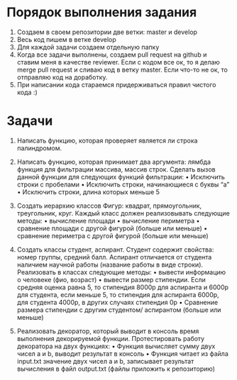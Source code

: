 # Порядок выполнения задания

1. Создаем в своем репозитории две ветки: master и develop
2. Весь код пишем в ветке develop
3. Для каждой задачи создаем отдельную папку
4. Когда все задачи выполнены, создаем pull request на github и
ставим меня в качестве reviewer. Если с кодом все ок, то я делаю
merge pull request и сливаю код в ветку master. Если что-то не ок,
то отправляю код на доработку.
5. При написании кода стараемся придерживаться правил чистого
кода :)

# Задачи
1. Написать функцию, которая проверяет является ли строка
палиндромом.

2. Написать функцию, которая принимает два аргумента: лямбда
функция для фильтрации массива, массив строк. Сделать вызов
данной функции для следующих функций фильтрации:
• Исключить строки с пробелами
• Исключить строки, начинающиеся с буквы “a”
• Исключить строки, длина которых меньше 5

3. Создать иерархию классов Фигур: квадрат, прямоугольник,
треугольник, круг. Каждый класс должен реализовывать
следующие методы:
• вычисление площади
• вычисление периметра
• сравнение площади с другой фигурой (больше или меньше)
• сравнение периметра с другой фигурой (больше или меньше)

4. Создать классы студент, аспирант. Студент содержит свойства:
номер группы, средний балл. Аспирант отличается от студента
наличием научной работы (название работы в виде строки).
Реализовать в классах следующие методы:
• вывести информацию о человеке (фио, возраст)
• вывести размер стипендии. Если средняя оценка равна 5, то
стипендия 8000р для аспиранта и 6000р для студента, если
меньше 5, то стипендия для аспиранта 6000р, для студента
4000р, в других случаях стипендия 0р
• Сравнение размера стипендии с другим студентом/
аспирантом (больше или меньше)

5. Реализовать декоратор, который выводит в консоль время
выполнения декорируемой функции. Протестировать работу
декоратора на двух функциях:
• Функция вычисляет сумму двух чисел a и b, выводит
результат в консоль
• Функция читает из файла input.txt значение двух чисел a и b,
записывает результат вычисления в файл output.txt (файлы
приложить к репозиторию)
